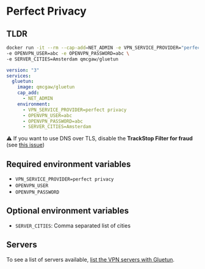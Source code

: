 # Perfect Privacy

## TLDR

```sh
docker run -it --rm --cap-add=NET_ADMIN -e VPN_SERVICE_PROVIDER="perfect privacy" \
-e OPENVPN_USER=abc -e OPENVPN_PASSWORD=abc \
-e SERVER_CITIES=Amsterdam qmcgaw/gluetun
```

```yml
version: "3"
services:
  gluetun:
    image: qmcgaw/gluetun
    cap_add:
      - NET_ADMIN
    environment:
      - VPN_SERVICE_PROVIDER=perfect privacy
      - OPENVPN_USER=abc
      - OPENVPN_PASSWORD=abc
      - SERVER_CITIES=Amsterdam
```

⚠️ If you want to use DNS over TLS, disable the **TrackStop Filter for fraud** (see [this issue](https://github.com/qdm12/gluetun/issues/1479))

## Required environment variables

- `VPN_SERVICE_PROVIDER=perfect privacy`
- `OPENVPN_USER`
- `OPENVPN_PASSWORD`

## Optional environment variables

- `SERVER_CITIES`: Comma separated list of cities

## Servers

To see a list of servers available, [list the VPN servers with Gluetun](../servers.md#list-of-vpn-servers).
